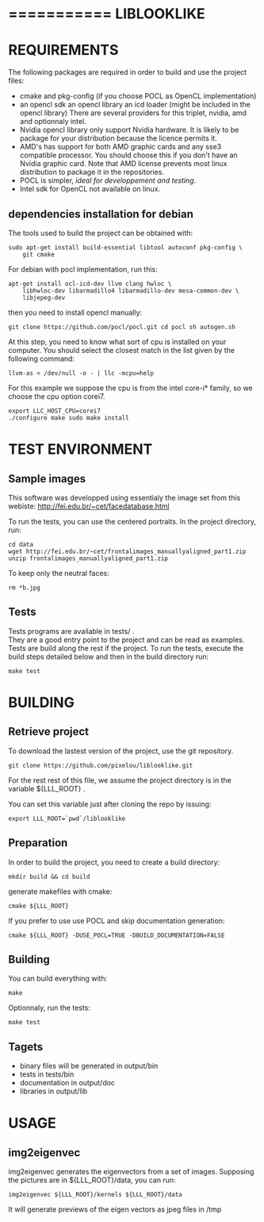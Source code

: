 =========== 
LIBLOOKLIKE 
===========


REQUIREMENTS 
============

The following packages are required in order to build and use the
project files:

* cmake and pkg-config (if you choose POCL as OpenCL implementation)
* an opencl sdk an opencl library an icd loader (might be included in
  the opencl library)
There are several providers for this triplet, nvidia, amd and
optionnaly intel.
* Nvidia opencl library only support Nvidia hardware. It is likely to
  be package for your distribution because the licence permits it.
* AMD's has support for both AMD graphic cards and any sse3 compatible
  processor. You should choose this if you don't have an Nvidia 
  graphic card. Note that AMD license prevents most linux distribution
  to package it in the repositories.
* POCL is simpler, *ideal for developpement and testing*. 
* Intel sdk for OpenCL not available on linux.


dependencies installation for debian
------------------------------------

The tools used to build the project can be obtained with:
    
    sudo apt-get install build-essential libtool autoconf pkg-config \
        git cmake 

For debian with pocl implementation, run this:

    apt-get install ocl-icd-dev llvm clang hwloc \
        libhwloc-dev libarmadillo4 libarmadillo-dev mesa-common-dev \
        libjepeg-dev

then you need to install opencl manually:

    git clone https://github.com/pocl/pocl.git cd pocl sh autogen.sh

At this step, you need to know what sort of cpu is installed on your
computer. You should select the closest match in the list given by the
following command:

    llvm-as < /dev/null -o - | llc -mcpu=help

For this example we suppose the cpu is from the intel core-i\* family,
so we choose the cpu option corei7.

    export LLC_HOST_CPU=corei7 
    ./configure make sudo make install


TEST ENVIRONMENT 
================

Sample images 
-------------

This software was developped using essentialy the image set from this
webiste: http://fei.edu.br/~cet/facedatabase.html

To run the tests, you can use the centered portraits.  In the project
directory, run:

    cd data 
    wget http://fei.edu.br/~cet/frontalimages_manuallyaligned_part1.zip 
    unzip frontalimages_manuallyaligned_part1.zip

To keep only the neutral faces:

    rm *b.jpg

Tests 
-----

Tests programs are available in tests/ .  
They are a good entry point to the project and can be read as 
examples. Tests are build along the rest if the project. To run the 
tests, execute the build steps detailed below and then in the build 
directory run:

    make test


BUILDING
========

Retrieve project
----------------

To download the lastest version of the project, use the git repository.

    git clone https://github.com/pixelou/liblooklike.git

For the rest rest of this file, we assume the project directory is in the
variable ${LLL_ROOT} .

You can set this variable just after cloning the repo by issuing:

    export LLL_ROOT=`pwd`/liblooklike

Preparation
-----------

In order to build the project, you need to create a build directory:

    mkdir build && cd build

generate makefiles with cmake:

    cmake ${LLL_ROOT}

If you prefer to use use POCL and skip documentation generation:

    cmake ${LLL_ROOT} -DUSE_POCL=TRUE -DBUILD_DOCUMENTATION=FALSE

Building
--------

You can build everything with:

    make

Optionnaly, run the tests:

    make test

Tagets
------

* binary files will be generated in output/bin
* tests in tests/bin
* documentation in output/doc
* libraries in output/lib


USAGE
=====

img2eigenvec
------------

img2eigenvec generates the eigenvectors from a set of images.
Supposing the pictures are in ${LLL_ROOT}/data, you can run:

    img2eigenvec ${LLL_ROOT}/kernels ${LLL_ROOT}/data

It will generate previews of the eigen vectors as jpeg files in /tmp


